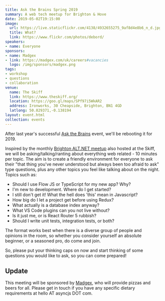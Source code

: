 ```yaml
---
title: Ask the Brains Spring 2019
summary: A web tech meetup for Brighton & Hove
date: 2019-05-02T19:15:00
image:
  url: https://live.staticflickr.com/4138/4932655275_9af8d4e8b6_n_d.jpg
  title: What?
  link: https://www.flickr.com/photos/debord/
speakers:
- name: Everyone
sponsors:
- name: Madgex
- link: https://madgex.com/uk/careers#vacancies
  logo: /img/sponsors/madgex.png
tags:
- workshop
- questions
- collaboration
venue:
  name: The Skiff
  link: https://www.theskiff.org/
  location: https://goo.gl/maps/SPf97i5WkAR2
  address: Ironworks, 30 Cheapside, Brighton, BN1 4GD
  latlong: 50.829371,-0.138194
layout: event.html
collection: events
---
```



After last year's successful [Ask the Brains](https://asyncjs.com/ask-the-brains-spring-18/) event, we'll be rebooting it for 2019.

Inspired by the monthly [Brighton ALT.NET meetup](http://brightonalt.net/) also hosted at the Skiff, we will be asking/talking/ranting about everything web related - 10 minutes per topic. The aim is to create a friendly environment for everyone to ask their "that thing you've never understood but always been too afraid to ask" type questions, plus any other topics you feel like talking about on the night. Topics such as:

- Should I use Flow JS or TypeScript for my new app? Why?
- I'm new to development. Where do I get started?
- I still don't get it! What the hell does 'this' mean in Javascript?
- How big do I let a project get before using Redux?
- What actually is a database index anyway?
- What VS Code plugins can you not live without?
- Is it just me, or is React Router 5 rubbish?
- Should I write unit tests, integration tests, or both?

The format works best when there is a diverse group of people and opinions in the room, so whether you consider yourself an absolute beginner, or a seasoned pro, do come and join.

So, please put your thinking caps on now and start thinking of some questions you would like to ask, so you can come prepared!

## Update

This meeting will be sponsored by [Madgex](https://madgex.com/uk/careers#vacancies), who will provide pizzas and beers for all. Please get in touch if you have any specific dietary requirements at hello AT asyncjs DOT com.
